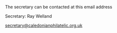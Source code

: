 The secretary can be contacted at this email address

 Secretary: Ray Welland

secretary@caledonianphilatelic.org.uk
